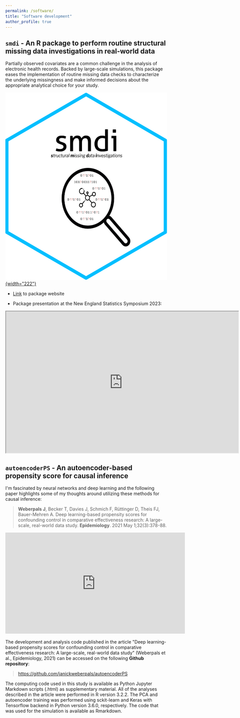 ```yaml
---
permalink: /software/
title: "Software development"
author_profile: true
---
```


## `smdi` - An R package to perform routine structural missing data investigations in real-world data

Partially observed covariates are a common challenge in the analysis of electronic health records. Backed by large-scale simulations, this package eases the implementation of routine missing data checks to characterize the underlying missingness and make informed decisions about the appropriate analytical choice for your study.

[![](images/smdi_hexagon.png){width="222"}](https://janickweberpals.gitlab-pages.partners.org/smdi/index.html)

-   [Link](https://janickweberpals.gitlab-pages.partners.org/smdi/index.html) to package website

-   Package presentation at the New England Statistics Symposium 2023:

<iframe width="725" height="440.6641" class="html" src="https://drugepi.gitlab-pages.partners.org/NESS2023/ness2023.html#/title-slide">

</iframe>

## `autoencoderPS` - An autoencoder-based propensity score for causal inference

I'm fascinated by neural networks and deep learning and the following paper highlights some of my thoughts around utilizing these methods for causal inference:

> **Weberpals J**, Becker T, Davies J, Schmich F, Rüttinger D, Theis FJ, Bauer-Mehren A. Deep learning-based propensity scores for confounding control in comparative effectiveness research: A large-scale, real-world data study. **Epidemiology**. 2021 May 1;32(3):378-88.

<iframe width="560" height="315" src="https://www.youtube.com/embed/ULX5usCw1js" title="YouTube video player" frameborder="0" allow="accelerometer; autoplay; clipboard-write; encrypted-media; gyroscope; picture-in-picture" allowfullscreen>

</iframe>

The development and analysis code published in the article "Deep learning-based propensity scores for confounding control in comparative effectiveness research: A large-scale, real-world data study" (Weberpals et al., Epidemiology, 2021) can be accessed on the following **Github repository**:

> <https://github.com/janickweberpals/autoencoderPS>

The computing code used in this study is available as Python Jupyter Markdown scripts (.html) as supplementary material. All of the analyses described in the article were performed in R version 3.2.2. The PCA and autoencoder training was performed using sckit-learn and Keras with Tensorflow backend in Python version 3.6.0, respectively. The code that was used for the simulation is available as Rmarkdown.
